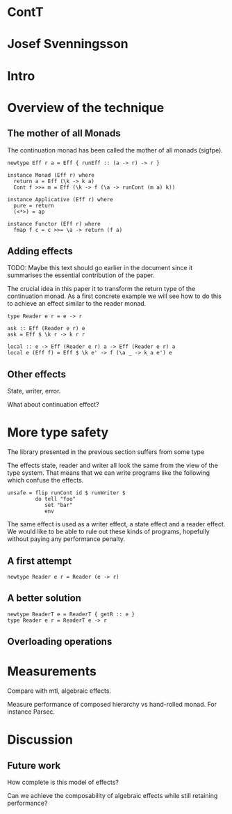 # ContT
# Josef Svenningsson
#

# Intro

# Overview of the technique

## The mother of all Monads

The continuation monad has been called the mother of all monads (sigfpe).

~~~ {.haskell}
newtype Eff r a = Eff { runEff :: (a -> r) -> r }

instance Monad (Eff r) where
  return a = Eff (\k -> k a)
  Cont f >>= m = Eff (\k -> f (\a -> runCont (m a) k))

instance Applicative (Eff r) where
  pure = return
  (<*>) = ap

instance Functor (Eff r) where
  fmap f c = c >>= \a -> return (f a)
~~~

## Adding effects

TODO: Maybe this text should go earlier in the document since it summarises the
essential contribution of the paper.

The crucial idea in this paper it to transform the return type of the
continuation monad. As a first concrete example we will see how to do
this to achieve an effect similar to the reader monad.

~~~ {.haskell}
type Reader e r = e -> r

ask :: Eff (Reader e r) e
ask = Eff $ \k r -> k r r

local :: e -> Eff (Reader e r) a -> Eff (Reader e r) a
local e (Eff f) = Eff $ \k e' -> f (\a _ -> k a e') e
~~~

## Other effects

State, writer, error.

What about continuation effect?

# More type safety

The library presented in the previous section suffers from some type 

The effects state, reader and writer all look the same from the view
of the type system. That means that we can write programs like the
following which confuse the effects.

~~~ {.haskell}
unsafe = flip runCont id $ runWriter $
         do tell "foo"
            set "bar"
            env
~~~

The same effect is used as a writer effect, a state effect and a
reader effect. We would like to be able to rule out these kinds of
programs, hopefully without paying any performance penalty.

## A first attempt

~~~ {.haskell}
newtype Reader e r = Reader (e -> r)
~~~

## A better solution

~~~{.haskell}
newtype ReaderT e = ReaderT { getR :: e }
type Reader e r = ReaderT e -> r
~~~

## Overloading operations

# Measurements

Compare with mtl, algebraic effects.

Measure performance of composed hierarchy vs hand-rolled monad. For
instance Parsec.

# Discussion

## Future work

How complete is this model of effects?

Can we achieve the composability of algebraic effects while still
retaining performance?
